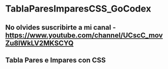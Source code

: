 # TablaParesImparesCSS_GoCodex
## No olvides suscribirte a mi canal - https://www.youtube.com/channel/UCscC_movZu8lWkLV2MKSCYQ
## Tabla Pares e Impares con CSS

